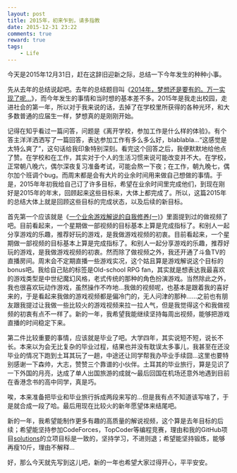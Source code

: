 ```yaml
---
layout: post
title: 2015年，初来乍到，请多指教
date: 2015-12-31 23:22
comments: true
reward: true
tags:
    - Life
---
```


今天是2015年12月31日，赶在这辞旧迎新之际，总结一下今年发生的种种小事。

先从去年的总结说起吧。去年的总结题目叫《[2014年，梦想还是要有的。万一实现了呢...](http://plusplus7.com/blog/post/summary2014)》，而今年发生的事情和当时想的基本差不多。2015年是我走出校园，走进社会的第一年，所以对于我来说的话，去掉了在学校里所获得的各种光环，和大多数普通的应届生一样，梦想真的是刚刚开始。

<!-- more -->

记得在知乎看过一篇问答，问题是《离开学校，参加工作是什么样的体验》。有个答主洋洋洒洒写了一篇回答，表达参加工作有多么多么好，blablabla...“这感觉是太特么爽了”，这句话给我印象特别深刻。看完这个回答之后，我便默默地给他点了赞。在学校和在工作，其实对于个人的生活习惯来说可能改变并不大。在学校，正常朝八晚六，偶尔深夜复习准备考试，可能会熬一下夜；在工作，朝九晚七，偶尔加个班调个bug。而周末都是会有大片的业余时间用来做自己想做的事情。于是，2015年年初我给自己订了许多目标，希望在业余时间里完成他们，到现在刚好是2015年的年末，回顾起来这些目标来，大体上都完成了。所以，这篇2015年的总结大体上就是回顾这些目标的完成状态，以及后续的新目标。

首先第一个应该就是《[一个业余游戏解说的自我修养(一)](http://plusplus7.com/game/post/video_game_anchor_self_promotion_one)》里面提到过的做视频了吧。目前看起来，一个星期做一部视频的目标基本上算是完成指标了。和别人一起分享游戏的乐趣，推荐好玩的游戏，是我做游戏视频的初衷。目前看起来，一个星期做一部视频的目标基本上算是完成指标了。和别人一起分享游戏的乐趣，推荐好玩的游戏，是我做游戏视频的初衷。然而除了做视频之外，我还开通了斗鱼TV的直播房间。周末会不定期直播一些游戏实况，这个姑且算是游戏解说这个目标的bonus吧。我给自己贴的标签是Old-school RPG fan，其实就是想表达我最喜欢的游戏类型是中世纪魔幻风格，老式传统的那种的角色扮演游戏。当然除此之外，我也很喜欢玩动作游戏，虽然操作不咋地...我做的视频呢，也基本是跟着我的喜好来的，于是看起来我做的游戏视频都是偏冷门的，无人问津的那种......之前也有朋友跟我提过让我做一些比较火的游戏视频来拉一拉人气，但是我觉得这个和我做视频的初衷有点不一样了。新的一年，我希望我能继续坚持每周出视频，能够把游戏直播的时间稳定下来。

第二件比较重要的事情，应该就是毕业了吧。大学四年，其实说短不短，说长不长。本来以为会无比复杂的毕业过程，结果也并没有耽误太多事儿，我甚至在还没毕业的情况下跑到土耳其玩了一趟，中途还让同学帮我办毕业手续囧...这里也要特别感谢一下森帅，大志，赞赞三个靠谱的小伙伴。土耳其的毕业旅行，算是见识了一下外国的月亮，达成了单人出国旅游的成就～最后回国在机场还意外地遇到目前在香港念书的高中同学，真是巧。

唉，本来准备把毕业和毕业旅行拆成两段来写的...但是我有点不知道该写啥了，于是就合成一段了哈。最后用现在比较火的新年愿望体来结尾吧。

新的一年，我希望能制作更多有趣的高质量的解说视频，这个算是去年目标的后续；希望能坚持参加CodeForces，TopCoder等编程竞赛，理由和我的GitHub项目[solutions](https://github.com/plusplus7/solutions)的立项目标是一致的，坚持学习，不进则退；希望能坚持锻炼，能够再瘦10斤，理由不解释...

好，那么今天就先写到这儿吧，新的一年也希望大家过得开心，平平安安。
